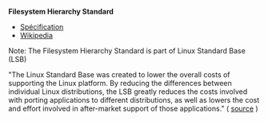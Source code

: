 **Filesystem Hierarchy Standard**
* [Spécification](http://refspecs.linuxfoundation.org/fhs.shtml) 
* [Wikipedia](https://en.wikipedia.org/wiki/Filesystem_Hierarchy_Standard) 

Note: The Filesystem Hierarchy Standard is part of Linux Standard Base (LSB)

"The Linux Standard Base was created to lower the overall costs of supporting the Linux platform. By reducing the differences between individual Linux distributions, the LSB greatly reduces the costs involved with porting applications to different distributions, as well as lowers the cost and effort involved in after-market support of those applications." ( [source](https://wiki.linuxfoundation.org/lsb/start) )
